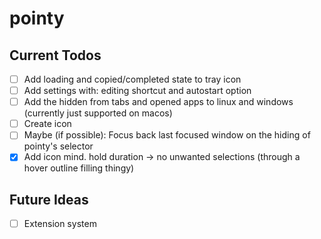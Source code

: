 # pointy

## Current Todos

- [ ] Add loading and copied/completed state to tray icon
- [ ] Add settings with: editing shortcut and autostart option
- [ ] Add the hidden from tabs and opened apps to linux and windows (currently just supported on macos)
- [ ] Create icon
- [ ] Maybe (if possible): Focus back last focused window on the hiding of pointy's selector
- [x] Add icon mind. hold duration -> no unwanted selections (through a hover outline filling thingy)

## Future Ideas

- [ ] Extension system
